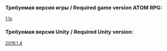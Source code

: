 
### Требуемая версия игры / Required game version ATOM RPG:
[1.1x](https://store.steampowered.com/app/552620)

### Требуемая версия Unity / Required Unity version:
[2019.1.4](https://unity3d.com/ru/get-unity/download?ref=personal)


